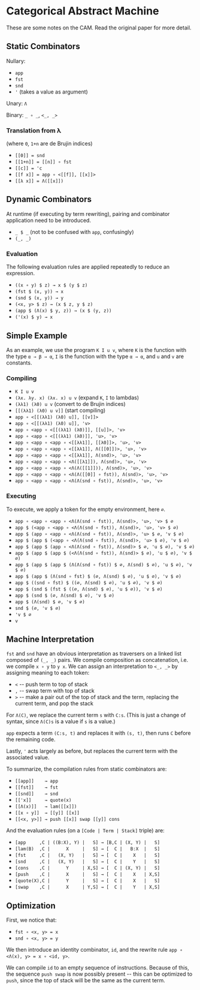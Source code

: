 Categorical Abstract Machine
============================

These are some notes on the CAM. Read the original paper for more detail.

Static Combinators
------------------

Nullary:

-	`app`
-	`fst`
-	`snd`
-	`'` (takes a value as argument)

Unary: `Λ`

Binary: `_ ∘ _`, `<_, _>`

### Translation from λ

(where `0`, `1+n` are de Brujin indices)

-	`[[0]] = snd`
-	`[[1+n]] = [[n]] ∘ fst`
-	`[[c]] = 'c`
-	`[[f x]] = app ∘ <[[f]], [[x]]>`
-	`[[λ x]] = Λ([[x]])`

Dynamic Combinators
-------------------

At runtime (if executing by term rewriting), pairing and combinator application need to be introduced.

-	`_ $ _` (not to be confused with `app`, confusingly)
-	`(_, _)`

### Evaluation

The following evaluation rules are applied repeatedly to reduce an expression.

-	`((x ∘ y) $ z) → x $ (y $ z)`
-	`(fst $ (x, y)) → x`
-	`(snd $ (x, y)) → y`
-	`(<x, y> $ z) → (x $ z, y $ z)`
-	`(app $ (Λ(x) $ y, z)) → (x $ (y, z))`
-	`('(x) $ y) → x`

Simple Example
--------------

As an example, we use the program `K I u v`, where `K` is the function with the type `α → β → α`, `I` is the function with the type `α → α`, and `u` and `v` are constants.

### Compiling

-	`K I u v`
-	`(λx. λy. x) (λx. x) u v` (expand `K`, `I` to lambdas)
-	`(λλ1) (λ0) u v` (convert to de Brujin indices)
-	`[[(λλ1) (λ0) u v]]` (start compiling)
-	`app ∘ <[[(λλ1) (λ0) u]], [[v]]>`
-	`app ∘ <[[(λλ1) (λ0) u]], 'v>`
-	`app ∘ <app ∘ <[[(λλ1) (λ0)]], [[u]]>, 'v>`
-	`app ∘ <app ∘ <[[(λλ1) (λ0)]], 'u>, 'v>`
-	`app ∘ <app ∘ <app ∘ <[[λλ1]], [[λ0]]>, 'u>, 'v>`
-	`app ∘ <app ∘ <app ∘ <[[λλ1]], Λ([[0]])>, 'u>, 'v>`
-	`app ∘ <app ∘ <app ∘ <[[λλ1]], Λ(snd)>, 'u>, 'v>`
-	`app ∘ <app ∘ <app ∘ <Λ([[λ1]]), Λ(snd)>, 'u>, 'v>`
-	`app ∘ <app ∘ <app ∘ <Λ(Λ([[1]])), Λ(snd)>, 'u>, 'v>`
-	`app ∘ <app ∘ <app ∘ <Λ(Λ([[0]] ∘ fst)), Λ(snd)>, 'u>, 'v>`
-	`app ∘ <app ∘ <app ∘ <Λ(Λ(snd ∘ fst)), Λ(snd)>, 'u>, 'v>`

### Executing

To execute, we apply a token for the empty environment, here `∅`.

-	`app ∘ <app ∘ <app ∘ <Λ(Λ(snd ∘ fst)), Λ(snd)>, 'u>, 'v> $ ∅`
-	`app $ (<app ∘ <app ∘ <Λ(Λ(snd ∘ fst)), Λ(snd)>, 'u>, 'v> $ ∅)`
-	`app $ (app ∘ <app ∘ <Λ(Λ(snd ∘ fst)), Λ(snd)>, 'u> $ ∅, 'v $ ∅)`
-	`app $ (app $ (<app ∘ <Λ(Λ(snd ∘ fst)), Λ(snd)>, 'u> $ ∅), 'v $ ∅)`
-	`app $ (app $ (app ∘ <Λ(Λ(snd ∘ fst)), Λ(snd)> $ ∅, 'u $ ∅), 'v $ ∅)`
-	`app $ (app $ (app $ (<Λ(Λ(snd ∘ fst)), Λ(snd)> $ ∅), 'u $ ∅), 'v $ ∅)`
-	`app $ (app $ (app $ (Λ(Λ(snd ∘ fst)) $ ∅, Λ(snd) $ ∅), 'u $ ∅), 'v $ ∅)`
-	`app $ (app $ (Λ(snd ∘ fst) $ (∅, Λ(snd) $ ∅), 'u $ ∅), 'v $ ∅)`
-	`app $ ((snd ∘ fst) $ ((∅, Λ(snd) $ ∅), 'u $ ∅), 'v $ ∅)`
-	`app $ (snd $ (fst $ ((∅, Λ(snd) $ ∅), 'u $ ∅)), 'v $ ∅)`
-	`app $ (snd $ (∅, Λ(snd) $ ∅), 'v $ ∅)`
-	`app $ (Λ(snd) $ ∅, 'v $ ∅)`
-	`snd $ (∅, 'v $ ∅)`
-	`'v $ ∅`
-	`v`

Machine Interpretation
----------------------

`fst` and `snd` have an obvious interpretation as traversers on a linked list composed of `(_, _)` pairs. We compile composition as concatenation, i.e. we compile `x ∘ y` to `y x`. We can assign an interpretation to `<_, _>` by assigning meaning to each token:

-	`<` -- push term to top of stack
-	`,` -- swap term with top of stack
-	`>` -- make a pair out of the top of stack and the term, replacing the current term, and pop the stack

For `Λ(C)`, we replace the current term `s` with `C:s`. (This is just a change of syntax, since `Λ(C)s` is a value if `s` is a value.)

`app` expects a term `(C:s, t)` and replaces it with `(s, t)`, then runs `C` before the remaining code.

Lastly, `'` acts largely as before, but replaces the current term with the associated value.

To summarize, the compilation rules from static combinators are:

-	`[[app]]    → app`
-	`[[fst]]    → fst`
-	`[[snd]]    → snd`
-	`[['x]]     → quote(x)`
-	`[[Λ(x)]]   → lam([[x]])`
-	`[[x ∘ y]]  → [[y]] [[x]]`
-	`[[<x, y>]] → push [[x]] swap [[y]] cons`

And the evaluation rules (on a `[Code | Term | Stack]` triple) are:

-	`[app     ,C | ((B:X), Y) |   S] → [B,C | (X, Y) |   S]`
-	`[lam(B)  ,C |      X     |   S] → [  C |   B:X  |   S]`
-	`[fst     ,C |   (X, Y)   |   S] → [  C |    X   |   S]`
-	`[snd     ,C |   (X, Y)   |   S] → [  C |    Y   |   S]`
-	`[cons    ,C |      Y     | X,S] → [  C | (X, Y) |   S]`
-	`[push    ,C |      X     |   S] → [  C |    X   | X,S]`
-	`[quote(X),C |      Y     |   S] → [  C |    X   |   S]`
-	`[swap    ,C |      X     | Y,S] → [  C |    Y   | X,S]`

Optimization
------------

First, we notice that:

-	`fst ∘ <x, y> = x`
-	`snd ∘ <x, y> = y`

We then introduce an identity combinator, `id`, and the rewrite rule `app ∘ <Λ(x), y> = x ∘ <id, y>`.

We can compile `id` to an empty sequence of instructions. Because of this, the sequence `push swap` is now possibly present -- this can be optimized to `push`, since the top of stack will be the same as the current term.
